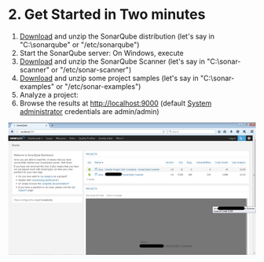# 2. Get Started in Two minutes

1. [Download](http://www.sonarsource.org/downloads/) and unzip the SonarQube distribution \(let's say in "C:\sonarqube" or "/etc/sonarqube"\)
2. Start the SonarQube server: On Windows, execute
3. [Download](http://docs.sonarqube.org/display/SCAN/Analyzing+with+SonarQube+Scanner) and unzip the SonarQube Scanner \(let's say in "C:\sonar-scanner" or "/etc/sonar-scanner"\)
4. [Download](https://github.com/SonarSource/sonar-examples/archive/master.zip) and unzip some project samples \(let's say in "C:\sonar-examples" or "/etc/sonar-examples"\)
5. Analyze a project:
6. Browse the results at [http://localhost:9000](http://localhost:9000/) \(default [System administrator](http://docs.sonarqube.org/display/SONAR/Authorization) credentials are admin/admin\)

![](.gitbook/assets/1.png)

